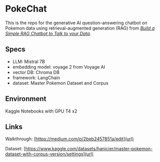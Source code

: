 # PokeChat
This is the repo for the generative AI question-answering chatbot on Pokemon data using retrieval-augmented generation (RAG) from 
[*Build a Simple RAG Chatbot to Talk to your Data*](https://medium.com/p/2beb2457851a/edit). 

## Specs
* LLM: Mistral 7B
* embedding model: voyage 2 from Voyage AI
* vector DB: Chroma DB
* framework: LangChain
* dataset: Master Pokemon Dataset and Corpus

## Environment
Kaggle Notebooks with GPU T4 x2

## Links
Walkthrough: [https://medium.com/p/2beb2457851a/edit](url)

Dataset: [https://www.kaggle.com/datasets/hanicier/master-pokemon-dataset-with-corpus-version/settings](url)

